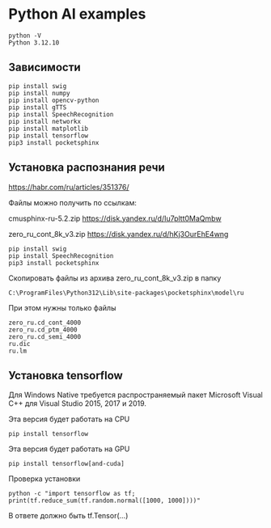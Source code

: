 # Python AI examples

    python -V
    Python 3.12.10

## Зависимости

    pip install swig
    pip install numpy
    pip install opencv-python
    pip install gTTS
    pip install SpeechRecognition
    pip install networkx
    pip install matplotlib
    pip install tensorflow
    pip3 install pocketsphinx

## Установка распознания речи

https://habr.com/ru/articles/351376/

Файлы можно получить по ссылкам:

cmusphinx-ru-5.2.zip https://disk.yandex.ru/d/Iu7pltt0MaQmbw

zero_ru_cont_8k_v3.zip https://disk.yandex.ru/d/hKj3OurEhE4wng

    pip install swig
    pip install SpeechRecognition
    pip3 install pocketsphinx

Скопировать файлы из архива zero_ru_cont_8k_v3.zip в папку

    C:\ProgramFiles\Python312\Lib\site-packages\pocketsphinx\model\ru

При этом нужны только файлы

    zero_ru.cd_cont_4000 
    zero_ru.cd_ptm_4000
    zero_ru.cd_semi_4000
    ru.dic
    ru.lm

## Установка tensorflow

Для Windows Native требуется распространяемый пакет Microsoft Visual C++ для Visual Studio 2015, 2017 и 2019.

Эта версия будет работать на CPU

    pip install tensorflow

Эта версия будет работать на GPU

    pip install tensorflow[and-cuda]

Проверка установки

    python -c "import tensorflow as tf; print(tf.reduce_sum(tf.random.normal([1000, 1000])))"

В ответе должно быть tf.Tensor(...)
